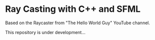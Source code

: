 # Ray Casting with C++ and SFML

Based on the Raycaster from "The Hello World Guy" YouTube channel.

This repository is under development...
